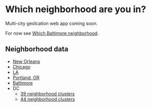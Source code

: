 # Which neighborhood are you in?

Multi-city geolcation web app coming soon.

For now see [Which Baltimore neighborhood](https://github.com/brianzelip/which-baltimore-neighborhood).

## Neighborhood data

- [New Orleans](https://data.nola.gov/dataset/Neighborhood-Area-Boundary/7svi-kqix)
- [Chicago](https://data.cityofchicago.org/Facilities-Geographic-Boundaries/Boundaries-Neighborhoods/bbvz-uum9)
- [LA](https://data.lacity.org/A-Well-Run-City/Neighborhoods/ykhe-zspy)
- [Portland, OR](http://gis-pdx.opendata.arcgis.com/datasets/9f50a605cf4945259b983fa35c993fe9_125/data)
- [Baltimore](https://data.baltimorecity.gov/Neighborhoods/Neighborhoods/5cni-ybar)
- DC
  - [39 neighborhood clusters](https://opendata.dc.gov/datasets/f6c703ebe2534fc3800609a07bad8f5b_17)
  - [44 neighborhood clusters](http://data.codefordc.org/dataset/neighborhood-boundaries-44-neighborhoods-department-of-planning)

